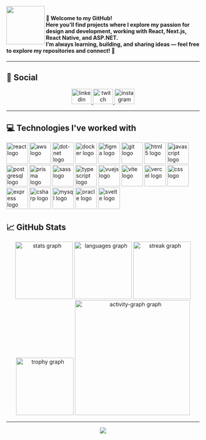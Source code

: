 <br clear="both">

<img align="left" height="100" src="https://cdn.picrew.me/shareImg/org/202508/2141620_JvGoxpnz.png" />

###

<h4 align="left">
  👋 Welcome to my GitHub!<br>
  Here you’ll find projects where I explore my passion for design and development, working with React, Next.js, React Native, and ASP.NET.<br>
  I’m always learning, building, and sharing ideas — feel free to explore my repositories and connect! 🚀
</h4>

---

## 📳 Social

<div align="center">
  <a href="https://www.linkedin.com/in/arley-do-nascimento-vinagre" target="_blank">
    <img src="https://raw.githubusercontent.com/maurodesouza/profile-readme-generator/master/src/assets/icons/social/linkedin/default.svg" width="52" height="40" alt="linkedin logo" />
  </a>
  <a href="https://www.twitch.tv/choquitobolado" target="_blank">
    <img src="https://raw.githubusercontent.com/maurodesouza/profile-readme-generator/master/src/assets/icons/social/twitch/default.svg" width="52" height="40" alt="twitch logo" />
  </a>
  <a href="https://www.instagram.com/ar.ley_cb" target="_blank">
    <img src="https://raw.githubusercontent.com/maurodesouza/profile-readme-generator/master/src/assets/icons/social/instagram/default.svg" width="52" height="40" alt="instagram logo" />
  </a>
</div>

---

## 💻 Technologies I've worked with

<div align="left">
  <img src="https://skillicons.dev/icons?i=react" height="56" alt="react logo" />
  <img src="https://cdn.jsdelivr.net/gh/devicons/devicon/icons/amazonwebservices/amazonwebservices-plain-wordmark.svg" height="56" alt="aws logo" />
  <img src="https://cdn.simpleicons.org/dotnet/512BD4" height="56" alt="dot-net logo" />
  <img src="https://cdn.simpleicons.org/docker/2496ED" height="56" alt="docker logo" />
  <img src="https://cdn.simpleicons.org/figma/F24E1E" height="56" alt="figma logo" />
  <img src="https://cdn.simpleicons.org/git/F05032" height="56" alt="git logo" />
  <img src="https://cdn.simpleicons.org/html5/E34F26" height="56" alt="html5 logo" />
  <img src="https://cdn.simpleicons.org/javascript/F7DF1E" height="56" alt="javascript logo" />
  <img src="https://cdn.simpleicons.org/postgresql/4169E1" height="56" alt="postgresql logo" />
  <img src="https://cdn.simpleicons.org/prisma/2D3748" height="56" alt="prisma logo" />
  <img src="https://cdn.simpleicons.org/sass/CC6699" height="56" alt="sass logo" />
  <img src="https://cdn.simpleicons.org/typescript/3178C6" height="56" alt="typescript logo" />
  <img src="https://cdn.simpleicons.org/vuedotjs/4FC08D" height="56" alt="vuejs logo" />
  <img src="https://cdn.simpleicons.org/vite/646CFF" height="56" alt="vite logo" />
  <img src="https://cdn.simpleicons.org/vercel/000000" height="56" alt="vercel logo" />
  <img src="https://cdn.simpleicons.org/css/1572B6" height="56" alt="css logo" />
  <img src="https://cdn.simpleicons.org/express/000000" height="56" alt="express logo" />
  <img src="https://skillicons.dev/icons?i=cs" height="56" alt="csharp logo" />
  <img src="https://cdn.jsdelivr.net/gh/devicons/devicon/icons/mysql/mysql-original-wordmark.svg" height="56" alt="mysql logo" />
  <img src="https://cdn.jsdelivr.net/gh/devicons/devicon/icons/oracle/oracle-original.svg" height="56" alt="oracle logo" />
  <img src="https://cdn.jsdelivr.net/gh/devicons/devicon/icons/svelte/svelte-original.svg" height="56" alt="svelte logo" />
</div>



## 📈 GitHub Stats


<div align="center">
  <img src="https://github-readme-stats.vercel.app/api?username=arley-chock&hide_title=false&hide_rank=false&show_icons=true&include_all_commits=true&count_private=true&disable_animations=false&theme=tokyonight&locale=en&hide_border=false&order=1" height="150" alt="stats graph"  />
  <img src="https://github-readme-stats.vercel.app/api/top-langs?username=arley-chock&locale=en&hide_title=false&layout=compact&card_width=320&langs_count=5&theme=tokyonight&hide_border=false&order=2" height="150" alt="languages graph"  />
  <img src="https://streak-stats.demolab.com?user=arley-chock&locale=en&mode=weekly&theme=tokyonight&hide_border=false&border_radius=5&order=3" height="150" alt="streak graph"  />
  <img src="https://github-profile-trophy.vercel.app?username=arley-chock&theme=tokyonight&column=-1&row=1&margin-w=8&margin-h=8&no-bg=false&no-frame=false&order=4" height="150" alt="trophy graph"  />
  <img src="https://github-readme-activity-graph.vercel.app/graph?username=arley-chock&radius=16&theme=react&area=true&order=5" height="300" alt="activity-graph graph"  />
</div>


---

<div align="center">
  <img src="https://visitor-badge.laobi.icu/badge?page_id=arley-chock.arley-chock&" />
</div>

